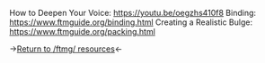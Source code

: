 How to Deepen Your Voice: https://youtu.be/oegzhs410f8
Binding: https://www.ftmguide.org/binding.html
Creating a Realistic Bulge: https://www.ftmguide.org/packing.html

->[Return to /ftmg/ resources](https://rentry.org/ftmg)<-